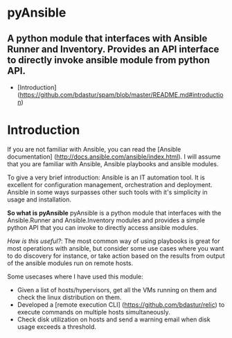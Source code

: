 pyAnsible
=========
A python module that interfaces with Ansible Runner and Inventory. Provides an API interface
to directly invoke ansible module from python API.
--------

+ [Introduction] (https://github.com/bdastur/spam/blob/master/README.md#introduction)

# Introduction<a name="introduction"></a>
If you are not familiar with Ansible, you can read the [Ansible documentation] (http://docs.ansible.com/ansible/index.html).
I will assume that you are familiar with Ansible, Ansible playbooks and ansible modules.
 
To give a very brief introduction: Ansible is an IT automation tool. It is excellent for 
configuration management, orchestration and deployment. Ansible in some ways surpasses other such
tools with it's simplicity in usage and installation. 

**So what is pyAnsible**
pyAnsible is a python module that interfaces with the Ansible.Runner and Ansible.Inventory modules
and provides a simple python API that you can invoke to directly access ansible modules.

*How is this useful?*: The most common way of using playbooks is great for most operations with ansible, 
but consider some use cases where you want to do discovery for instance, or take action based on the results
from output of the ansible modules run on remote hosts. 

Some usecases where I have used this module:
 - Given a list of hosts/hypervisors, get all the VMs running on them and check the linux distribution on them.
 - Developed a [remote execution CLI] (https://github.com/bdastur/relic) to execute commands on multiple hosts
   simultaneously.
 - Check disk utilization on hosts and send a warning email when disk usage exceeds a threshold. 

